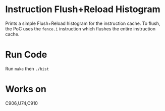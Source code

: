 # Instruction Flush+Reload Histogram

Prints a simple Flush+Reload histogram for the instruction cache. 
To flush, the PoC uses the `fence.i` instruction which flushes the entire instruction cache. 

# Run Code
Run `make` then `./hist`

# Works on 
C906,U74,C910